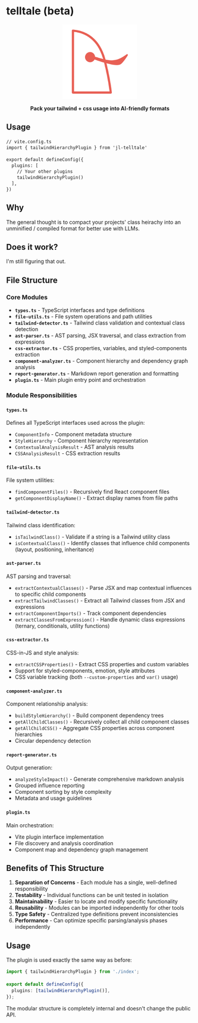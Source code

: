# telltale (beta)

<div align="center">
  <img src="https://raw.githubusercontent.com/joellanciaux/telltale/master/media/logo.png" alt="Telltale" width="auto" height="200" />
  <p align="center">
    <b>Pack your tailwind + css usage into AI-friendly formats</b>
  </p>
</div>

## Usage

```
// vite.config.ts
import { tailwindHierarchyPlugin } from 'jl-telltale'

export default defineConfig({
  plugins: [
    // Your other plugins
    tailwindHierarchyPlugin()
  ],
})

```

## Why
The general thought is to compact your projects' class heirachy into an unminified / compiled format for better use with LLMs. 

## Does it work?
I'm still figuring that out.

## File Structure

### Core Modules

- **`types.ts`** - TypeScript interfaces and type definitions
- **`file-utils.ts`** - File system operations and path utilities
- **`tailwind-detector.ts`** - Tailwind class validation and contextual class detection
- **`ast-parser.ts`** - AST parsing, JSX traversal, and class extraction from expressions
- **`css-extractor.ts`** - CSS properties, variables, and styled-components extraction
- **`component-analyzer.ts`** - Component hierarchy and dependency graph analysis
- **`report-generator.ts`** - Markdown report generation and formatting
- **`plugin.ts`** - Main plugin entry point and orchestration

### Module Responsibilities

#### `types.ts`
Defines all TypeScript interfaces used across the plugin:
- `ComponentInfo` - Component metadata structure
- `StyleHierarchy` - Component hierarchy representation
- `ContextualAnalysisResult` - AST analysis results
- `CSSAnalysisResult` - CSS extraction results

#### `file-utils.ts`
File system utilities:
- `findComponentFiles()` - Recursively find React component files
- `getComponentDisplayName()` - Extract display names from file paths

#### `tailwind-detector.ts`
Tailwind class identification:
- `isTailwindClass()` - Validate if a string is a Tailwind utility class
- `isContextualClass()` - Identify classes that influence child components (layout, positioning, inheritance)

#### `ast-parser.ts`
AST parsing and traversal:
- `extractContextualClasses()` - Parse JSX and map contextual influences to specific child components
- `extractTailwindClasses()` - Extract all Tailwind classes from JSX and expressions
- `extractComponentImports()` - Track component dependencies
- `extractClassesFromExpression()` - Handle dynamic class expressions (ternary, conditionals, utility functions)

#### `css-extractor.ts`
CSS-in-JS and style analysis:
- `extractCSSProperties()` - Extract CSS properties and custom variables
- Support for styled-components, emotion, style attributes
- CSS variable tracking (both `--custom-properties` and `var()` usage)

#### `component-analyzer.ts`
Component relationship analysis:
- `buildStyleHierarchy()` - Build component dependency trees
- `getAllChildClasses()` - Recursively collect all child component classes
- `getAllChildCSS()` - Aggregate CSS properties across component hierarchies
- Circular dependency detection

#### `report-generator.ts`
Output generation:
- `analyzeStyleImpact()` - Generate comprehensive markdown analysis
- Grouped influence reporting
- Component sorting by style complexity
- Metadata and usage guidelines

#### `plugin.ts`
Main orchestration:
- Vite plugin interface implementation
- File discovery and analysis coordination
- Component map and dependency graph management

## Benefits of This Structure

1. **Separation of Concerns** - Each module has a single, well-defined responsibility
2. **Testability** - Individual functions can be unit tested in isolation
3. **Maintainability** - Easier to locate and modify specific functionality
4. **Reusability** - Modules can be imported independently for other tools
5. **Type Safety** - Centralized type definitions prevent inconsistencies
6. **Performance** - Can optimize specific parsing/analysis phases independently

## Usage

The plugin is used exactly the same way as before:

```typescript
import { tailwindHierarchyPlugin } from './index';

export default defineConfig({
  plugins: [tailwindHierarchyPlugin()],
});
```

The modular structure is completely internal and doesn't change the public API. 